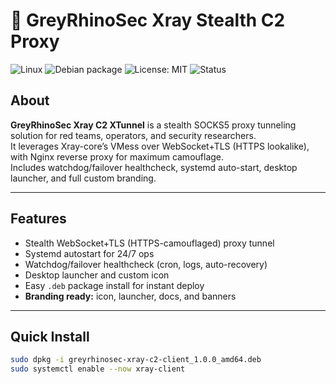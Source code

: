 # 🦏 GreyRhinoSec Xray Stealth C2 Proxy

![Linux](https://img.shields.io/badge/Platform-Kali%20%7C%20Ubuntu-informational?logo=linux)
![Debian package](https://img.shields.io/badge/Install-.deb-blue?logo=debian)
![License: MIT](https://img.shields.io/badge/License-MIT-green)
![Status](https://img.shields.io/badge/Status-Operational-brightgreen)

## About

**GreyRhinoSec Xray C2 XTunnel** is a stealth SOCKS5 proxy tunneling solution for red teams, operators, and security researchers.  
It leverages Xray-core’s VMess over WebSocket+TLS (HTTPS lookalike), with Nginx reverse proxy for maximum camouflage.  
Includes watchdog/failover healthcheck, systemd auto-start, desktop launcher, and full custom branding.

---

## Features

- Stealth WebSocket+TLS (HTTPS-camouflaged) proxy tunnel
- Systemd autostart for 24/7 ops
- Watchdog/failover healthcheck (cron, logs, auto-recovery)
- Desktop launcher and custom icon
- Easy `.deb` package install for instant deploy
- **Branding ready:** icon, launcher, docs, and banners

---

## Quick Install

```sh
sudo dpkg -i greyrhinosec-xray-c2-client_1.0.0_amd64.deb
sudo systemctl enable --now xray-client

